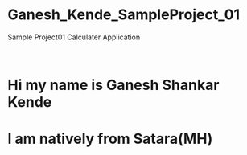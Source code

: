 # Ganesh_Kende_SampleProject_01
Sample Project01 Calculater Application

<br>

# Hi my name is Ganesh Shankar Kende
# I am natively from Satara(MH)
